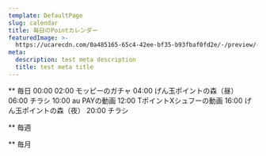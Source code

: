 ```yaml
---
template: DefaultPage
slug: calendar
title: 毎日のPointカレンダー
featuredImage: >-
  https://ucarecdn.com/0a485165-65c4-42ee-bf35-b93fbaf0fd2e/-/preview/-/rotate/270/
meta:
  description: test meta description
  title: test meta title
---
```


** 毎日
00:00 
02:00 モッピーのガチャ
04:00 げん玉ポイントの森（昼）
06:00 チラシ
10:00 au PAYの動画
12:00 TポイントXシュフーの動画
16:00 げん玉ポイントの森（夜）
20:00 チラシ


** 毎週

** 毎月

